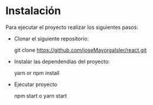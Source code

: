 

# Instalación



Para ejecutar el proyecto realizar los siguientes pasos:

 *  Clonar el siguiente repositorio:

      git clone https://github.com/joseMayorgaIsler/react.git

*  Instalar las dependendias del proyecto:

    yarn or npm install

 * Ejecutar proyecto

    npm start o yarn start
